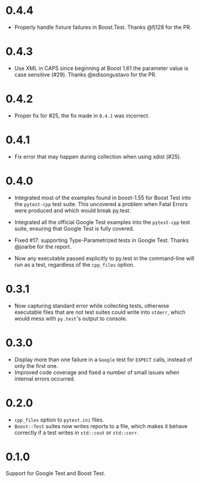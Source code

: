 # 0.4.4

- Properly handle fixture failures in Boost.Test.
  Thanks @fj128 for the PR.

# 0.4.3

- Use XML in CAPS since beginning at Boost 1.61 the parameter value is case sensitive (#29).
  Thanks @edisongustavo for the PR.

# 0.4.2 #

- Proper fix for #25, the fix made in `0.4.1` was incorrect.

# 0.4.1 #

- Fix error that may happen during collection when using xdist (#25).

# 0.4.0 #

- Integrated most of the examples found in boost-1.55 for Boost Test into the
  `pytest-cpp` test suite. This uncovered a problem when Fatal Errors were 
  produced and which would break py.test. 
  
- Integrated all the official Google Test examples into the `pytest-cpp` test
  suite, ensuring that Google Test is fully covered. 
  
- Fixed #17: supporting Type-Parametrized tests in Google Test. Thanks 
  @joarbe for the report. 

- Now any executable passed explicitly to py.test in the 
  command-line will run as a test, regardless of the `cpp_files` option.

# 0.3.1 #

- Now capturing standard error while collecting tests, otherwise 
executable files that are not test suites could write into `stderr`, 
which would mess with `py.test`'s output to console.

# 0.3.0 #

- Display more than one failure in a `Google` test for `EXPECT` calls, instead of only the first one.
- Improved code coverage and fixed a number of small issues when internal errors occurred.

# 0.2.0 #

- `cpp_files` option to `pytest.ini` files.
- `Boost::Test` suites now writes reports to a file, which makes 
it behave correctly if a test writes in `std::cout` or `std::cerr`.

# 0.1.0 #

Support for Google Test and Boost Test.
